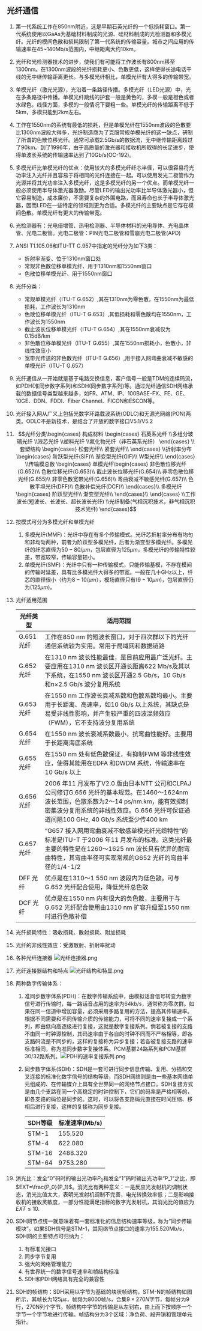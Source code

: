 ## 光纤通信

1. 第一代系统工作在850nm附近，这是早期石英光纤的一个低损耗窗口。第一代系统使用以GaAs为基础材料制成的光源、硅材料制成的光检测器和多模光纤。光纤的模间色散和损耗限制了第一代系统的传输容量。城市之间应用的传输速率在45~140Mb/s范围内，中继距离大约10km。

2. 光纤和光检测器技术的进步，使我们有可能将工作波长有800nm移至1300nm。在1300nm波段的光纤损耗更小、色散更低，这样使得长途电话干线的无中继传输距离更长。与多模光纤相比，单模光纤有大得多的传输带宽。

3. 单模光纤（激光光源），光沿着一条路径传播。多模光纤（LED光源）中，光在多条路径中传播。单模光纤跳线的护套一般是黄色的，多模一般是橙色或者水绿色。线径方面，多模的一般情况下要粗一些。单模光纤的传输距离不低于5km，多模只能到2km左右。

4. 工作在1550nm的系统有最低的损耗，但是单模光纤在1550nm波段的色散要比1300nm波段大得多，光纤制造商为了克服常规单模光纤的这一缺点，研制了所谓的色散位移光纤。通常可承载2.5Gb/s的数据流，无中继传输距离超过了90km。到了1996年，由于高质量的激光器和接收机所取得的长足进步，使得单波长系统的传输速率达到了10Gb/s(OC-192)。

5. 多模光纤比单模光纤的优点：使用较大的多模光纤纤芯半径，可以很容易将光功率注入光纤并且容易于将相同的光纤连接在一起。可以使用发光二极管作为光源并将其光功率注入多模光纤，这是多模光纤的另一个优点。而单模光纤一般必须使用半导体激光器激励。尽管LED的输出光功率比半导体激光器小，但它容易制造，成本廉价，不需要复杂的外围电路，而且寿命也长于半导体激光器，因而LED在一些特定的领域则更为合适。多模光纤的主要缺点是它存在模间色散。单模光纤有更大的传输带宽。

6. 光检测器有：光电倍增管、热电检测器、半导体材料的光电导体、光电晶体管、光电二极管。光电二极管：PIN光电二极管和雪崩光电二极管(APD)

7. ANSI T1.105.06和ITU-TT G.957中指定的光纤分为如下3类：
   + 折射率渐变、位于1310nm窗口处
   + 常规非色散位移单模光纤、用于1310nm和1550nm窗口
   + 色散位移单模光纤、用于1550nm窗口

8. 光纤分类：

   + 常规单模光纤（ITU-T G.652）,其在1310nm为零色散，在1550nm为最低损耗，工作波长为1310nm
   + 色散位移单模光纤（ITU-T G.653）,其低损耗和零色散均在1550nm，工作波长为1550nm
   + 截止波长位移单模光纤（ITU-T G.654）,其在1550nm衰减仅为0.15dB/km
   + 非色散位移单模光纤（ITU-T G.655）,其在1550nm损耗小，色散小，非线性效应小
   + 宽带光传送的非色散光纤（ITU-T G.656）,用于接入网弯曲衰减不敏感的单模光纤（ITU-T G.657）

9. 光纤通信从一开始就是基于电路交换信息，客户信号一般是TDM的连续码流，如PDH(准同步数字系列)和SDH(同步数字系列)等。通过光纤通信SDH网络承载的数据信号类型越来越多，如FR、ATM、IP、100BASE-FX、FE、GE、10GE、DDN、FDDI、Fiber Channel、FICON和ESCON等。

10. 光纤接入网从广义上包括光数字环路载波系统(ODLC)和无源光网络(PON)两类。ODLC不是新技术，是结合了开放的数字接口V5.1/V5.2

11. $$光纤分类\begin{cases} 构成材料 \begin{cases} 石英系光纤 \\多组分玻璃光纤 \\液芯光纤 \\塑料光纤 \\氟化物光纤（非石英系光纤） \end{cases} \\ 套塑结构 \begin{cases} 松套光纤\\ 紧套光纤\\ \end{cases} \\折射率分布 \begin{cases} 阶跃型光纤(SIF)\\ 渐变型光纤(GIF)\\ W型光纤\\ \end{cases} \\传输模总数 \begin{cases} 单模光纤\begin{cases} 非色散位移光纤(G.652)\\ 色散位移光纤(G.653)\\ 截止波长位移光纤(G.654)\\ 非零色散位移光纤(G.655)\\ 非零色散宽带光纤(G.656)\\ 弯曲衰减不敏感光纤(G.657)\\ 色散平坦光纤(DFF)\\ 色散补偿光纤(DCF)\\ \end{cases}\\ 多模光纤\begin{cases} 阶跃型光纤\\ 渐变型光纤\\ \end{cases}\\ \end{cases} \\工作波长(短波长、长波长、超长波长光纤) \\光纤制备(气相沉积技术，非气相沉积技术光纤) \end{cases}$$

12. 按模式可分为多模光纤和单模光纤

    1. 多模光纤(MMF)：光纤中存在有多个传输模式。光纤芯折射率分布有均匀和非均匀两种，前者为阶跃型多模光纤，后者为渐变型多模光纤。多模光纤的纤芯直径为$50-80/\mu m$，包层直径为$125\mu m$，多模光纤的传输特性较差，带宽较窄，传输容量较小。
    2. 单模光纤(SMF)：光纤中只有一种传输模式，只能传输基模，不存在模间的传输时延差，具有比多模光纤大得多的带宽。一般在几十GHz以上，纤芯的直径很小（约为$8-10/\mu m$），模场直径只有($9-10\mu m$)，包层直径仍为($125\mu m$)。

13. 光纤适用范围

    | 光纤类型   | 适用范围                                                     |
    | ---------- | ------------------------------------------------------------ |
    | G.651 光纤 | 工作在850 nm 的短波长窗口，对于四次群以下的光纤通信系统较为实用。常用于局域网和数据链路 |
    | G.652 光纤 | 在1310 nm 波长性能最佳，是目前应用最广泛光纤。主要应用在1310 nm 波长区开通长距离622 Mb/s及其以下系统，在1550 nm 波长区开通2.5 Gb/s，10 Gb/s 和n×2.5 Gb/s 波分复用系统 |
    | G.653 光纤 | 在1550 nm 工作波长衰减系数和色散系数均最小。主要用于长距离、高速率，如10 Gb/s 以上系统，其缺点是易受非线性影响，并产生较严重的四波混频效应（FWM），它不支持波分复用系统 |
    | G.654 光纤 | 在1550 nm 波长衰减系数最小，抗弯曲性能好。主要用于长距离海底系统 |
    | G.655 光纤 | 在1550 nm 处有低色散保证，有抑制FWM 等非线性效应，使得其能用在EDFA 和DWDM 系统，传输速率在10 Gb/s 以上 |
    | G.656 光纤 | 2006 年11 月发布了V2.0 版由日本NTT 公司和CLPAJ 公司修订G.656 光纤的基本规范。在1460～1624nm 波长范围，色散系数为2～14 ps/nm.km，能有效抑制密集波分复用系统的非线性效应。G.656 光纤可保证通道间隔100 GHz, 40 Gb/s 系统至少传400 km |
    | G.657 光纤 | “G657 接入网用弯曲衰减不敏感单模光纤光缆特性”的标准是ITU-T 于2006 年11 月发布的标准。这类光纤最主要的特性是在1260～1625 nm 波长具有优异的耐弯曲特性，其弯曲半径可实现常规的G652 光纤的弯曲半径的1/4-1/2 |
    | DFF 光纤   | 优点是在1310～1 550 nm 波段内为低色散。可与G.652 光纤配合使用，降低光纤总色散 |
    | DCF 光纤   | 优点是在1550 nm 内有很大的负色散，主要用于与G.652 光纤配合使用由1310 nm 扩容升级至1550 nm时进行色散补偿 |

14. 光纤损耗特性：吸收损耗、散射损耗、附加损耗

15. 光纤的非线性效应：受激散射、折射率扰动

16. 各种光纤连接器 ![光纤连接器.png](https://s2.loli.net/2023/07/30/Sgp9tVPOse2huQf.png) 

17. 光纤连接器结构和特点 ![光纤结构和特显.png](https://s2.loli.net/2023/07/30/4WzTD1PBQ2y5m7J.png) 

18. 两种数字传输体系：

    1. 准同步数字体系(PDH)：在数字传输系统中，由模拟话音信号转变为数字信号进行传输时，每一路话音占用的速率为64kb/s，通常称为零次群。如果在同一信道中增加容量，必须采用多路复用的方法，提高其传输速率。根据不同需要和不同传输介质的传输能力，可将不同的速率复接成一个系列，即由低向高逐级进行复接，这就是数字复接系列。倘若被复接的支路不由同一时钟源控制，其码速率由于各自的时钟不同而不严格相等，即各支路码流是不同步的，这样的复接称为异步复接；若各被复接支路的速率标准相同，称为准同步数字复接体系。PCM基群24路系列和PCM基群30/32路系列。![PDH的速率复接系列.png](https://s2.loli.net/2023/07/30/f6JnILwz8qHta15.png) 

    2. 同步数字体系(SDH)：SDH是一套可进行同步信息传输、复用、分插和交叉连接的标准化数字信号的结构等级，而SDH网络则是由一些基本网络单元组成的、在传输媒介上具有全世界同一的网络节点接口。SDH复接方式是由几个支路在同一个高稳定的时钟控制下，它们的码率是严格相等的，即各支路的码位是同步的。这时，可以将各支路码元直接在时间压缩、移相后进行复接，这样的复接称为同步复接。

       | SDH等级 | 标准速率(Mb/s) |
       | ------- | -------------- |
       | STM-1   | 155.520        |
       | STM-4   | 622.080        |
       | STM-16  | 2488.320       |
       | STM-64  | 9753.280       |

19. 消光比：发全“0”码时的输出光功率$P_0$和发全“1”码时输出光功率“P_1”之比，即$EXT=\frac{P_0}{P_1}$。消光比有两种意义：一是反应光发射机的调制状态，消光比值太大，表明光发射机调制不完善，电光转换效率低；二是影响接收机的接收灵敏度，一部分性能满足指标的数字光发射机，其消光比的值应为$EXT\le 10%$.

20. SDH网节点统一就意味着有一套标准化的信息结构速率等级，称为“同步传输模块”。如果SDH信号是STM-1，其网络节点接口的速率为155.520Mb/s，SDH网的主要特点可归纳为：

    1. 有标准光接口
    2. 同步字节复用
    3. 强大的网络管理能力
    4. 有世界统一的数字信号速率和帧结构标准
    5. SDH和PDH网络具有完全的兼容性

21. SDH的帧结构：SDH采用以字节为基础的块状帧结构，STM-N的帧结构如图所示，其帧长为$125\mu s$，帧频为8000帧/s，合集$9\times270N$字节，每帧分为9行，270N列个字节。帧结构中字节的传输是从左到右，由上而下按顺序一个字节一个字节地进行传输。帧结构分为3个区域：净负荷、段开销和管理单元指针。